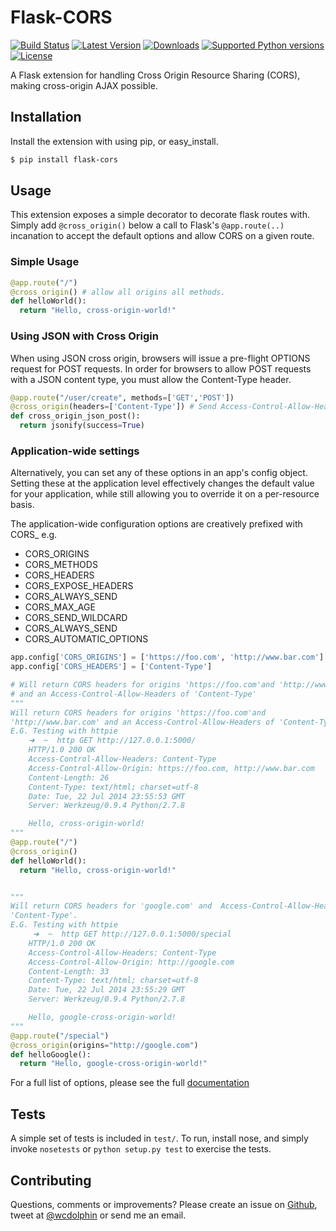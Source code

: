 # Flask-CORS

[![Build Status](https://api.travis-ci.org/wcdolphin/flask-cors.png?branch=master)](https://travis-ci.org/wcdolphin/flask-cors)
[![Latest Version](https://pypip.in/version/Flask-Cors/badge.svg)](https://pypi.python.org/pypi/Flask-Cors/)
[![Downloads](https://pypip.in/download/Flask-Cors/badge.svg)](https://pypi.python.org/pypi/Flask-Cors/)
[![Supported Python versions](https://pypip.in/py_versions/Flask-Cors/badge.svg)](https://pypi.python.org/pypi/Flask-Cors/)
[![License](https://pypip.in/license/Flask-Cors/badge.svg)](https://pypi.python.org/pypi/Flask-Cors/)

A Flask extension for handling Cross Origin Resource Sharing (CORS), making
cross-origin AJAX possible.


## Installation

Install the extension with using pip, or easy_install.
```bash
$ pip install flask-cors
```

## Usage
This extension exposes a simple decorator to decorate flask routes with. Simply
add `@cross_origin()` below a call to Flask's `@app.route(..)` incanation to
accept the default options and allow CORS on a given route.


### Simple Usage

```python
@app.route("/")
@cross_origin() # allow all origins all methods.
def helloWorld():
  return "Hello, cross-origin-world!"
```

### Using JSON with Cross Origin
When using JSON cross origin, browsers will issue a pre-flight OPTIONS request
for POST requests. In order for browsers to allow POST requests with a JSON
content type, you must allow the Content-Type header.

```python
@app.route("/user/create", methods=['GET','POST'])
@cross_origin(headers=['Content-Type']) # Send Access-Control-Allow-Headers
def cross_origin_json_post():
  return jsonify(success=True)
```


### Application-wide settings
Alternatively, you can set any of these options in an app's config
object. Setting these at the application level effectively changes the
default value for your application, while still allowing you to override
it on a per-resource basis.

The application-wide configuration options are creatively prefixed with CORS_
e.g.
* CORS_ORIGINS
* CORS_METHODS
* CORS_HEADERS
* CORS_EXPOSE_HEADERS
* CORS_ALWAYS_SEND
* CORS_MAX_AGE
* CORS_SEND_WILDCARD
* CORS_ALWAYS_SEND
* CORS_AUTOMATIC_OPTIONS

```python
app.config['CORS_ORIGINS'] = ['https://foo.com', 'http://www.bar.com']
app.config['CORS_HEADERS'] = ['Content-Type']

# Will return CORS headers for origins 'https://foo.com'and 'http://www.bar.com'
# and an Access-Control-Allow-Headers of 'Content-Type'
"""
Will return CORS headers for origins 'https://foo.com'and
'http://www.bar.com' and an Access-Control-Allow-Headers of 'Content-Type'
E.G. Testing with httpie
    ➜  ~  http GET http://127.0.0.1:5000/
    HTTP/1.0 200 OK
    Access-Control-Allow-Headers: Content-Type
    Access-Control-Allow-Origin: https://foo.com, http://www.bar.com
    Content-Length: 26
    Content-Type: text/html; charset=utf-8
    Date: Tue, 22 Jul 2014 23:55:53 GMT
    Server: Werkzeug/0.9.4 Python/2.7.8

    Hello, cross-origin-world!
"""
@app.route("/")
@cross_origin()
def helloWorld():
  return "Hello, cross-origin-world!"


"""
Will return CORS headers for 'google.com' and  Access-Control-Allow-Headers of
'Content-Type'.
E.G. Testing with httpie
     ➜  ~  http GET http://127.0.0.1:5000/special
    HTTP/1.0 200 OK
    Access-Control-Allow-Headers: Content-Type
    Access-Control-Allow-Origin: http://google.com
    Content-Length: 33
    Content-Type: text/html; charset=utf-8
    Date: Tue, 22 Jul 2014 23:55:29 GMT
    Server: Werkzeug/0.9.4 Python/2.7.8

    Hello, google-cross-origin-world!
"""
@app.route("/special")
@cross_origin(origins="http://google.com")
def helloGoogle():
  return "Hello, google-cross-origin-world!"

```

For a full list of options, please see the full [documentation](http://flask-cors.readthedocs.org/en/latest/)


## Tests
A simple set of tests is included in `test/`. To run, install nose, and simply invoke `nosetests` or `python setup.py test` to exercise the tests.

## Contributing
Questions, comments or improvements? Please create an issue on [Github](https://github.com/wcdolphin/flask-cors), tweet at [@wcdolphin](https://twitter.com/wcdolphin) or send me an email.

